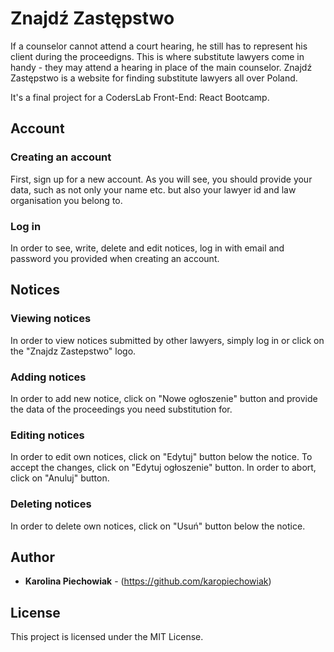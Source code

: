 # Znajdź Zastępstwo

If a counselor cannot attend a court hearing, he still has to represent his client during the proceedigns. This is where substitute lawyers come in handy - they may attend a hearing in place of the main counselor. Znajdź Zastępstwo is a website for finding substitute lawyers all over Poland.

It's a final project for a CodersLab Front-End: React Bootcamp.

## Account

### Creating an account

First, sign up for a new account. As you will see, you should provide your data, such as not only your name etc. but also your lawyer id and law organisation you belong to.

### Log in

In order to see, write, delete and edit notices, log in with email and password you provided when creating an account.

## Notices

### Viewing notices

In order to view notices submitted by other lawyers, simply log in or click on the "Znajdz Zastepstwo" logo.

### Adding notices

In order to add new notice, click on "Nowe ogłoszenie" button and provide the data of the proceedings you need substitution for.

### Editing notices

In order to edit own notices, click on "Edytuj" button below the notice. To accept the changes, click on "Edytuj ogłoszenie" button. In order to abort, click on "Anuluj" button.

### Deleting notices

In order to delete own notices, click on "Usuń" button below the notice.

## Author

- **Karolina Piechowiak** - (https://github.com/karopiechowiak)

## License

This project is licensed under the MIT License.
